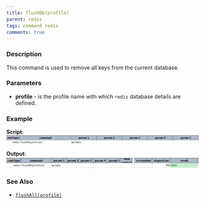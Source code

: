 ```yaml
---
title: flushDb(profile)
parent: redis
tags: command redis
comments: true
---
```



### Description
This command is used to remove all keys from the current database. 


### Parameters
- **profile** - is the profile name with which `redis` database details are defined.


### Example
**Script**:<br/>
![](image/flushDb_01.png)

**Output**:<br/>
![](image/flushDb_02.png)


### See Also
- [`flushAll(profile)`](flushAll(profile))
